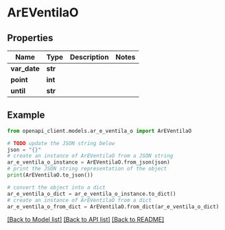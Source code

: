 # ArEVentilaO


## Properties

Name | Type | Description | Notes
------------ | ------------- | ------------- | -------------
**var_date** | **str** |  | 
**point** | **int** |  | 
**until** | **str** |  | 

## Example

```python
from openapi_client.models.ar_e_ventila_o import ArEVentilaO

# TODO update the JSON string below
json = "{}"
# create an instance of ArEVentilaO from a JSON string
ar_e_ventila_o_instance = ArEVentilaO.from_json(json)
# print the JSON string representation of the object
print(ArEVentilaO.to_json())

# convert the object into a dict
ar_e_ventila_o_dict = ar_e_ventila_o_instance.to_dict()
# create an instance of ArEVentilaO from a dict
ar_e_ventila_o_from_dict = ArEVentilaO.from_dict(ar_e_ventila_o_dict)
```
[[Back to Model list]](../README.md#documentation-for-models) [[Back to API list]](../README.md#documentation-for-api-endpoints) [[Back to README]](../README.md)


